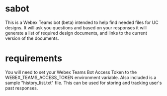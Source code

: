 # sabot
This is a Webex Teams bot (beta) intended to help find needed files for UC designs. It will ask you questions and based on your responses it will generate a list of required design documents, and links to the current version of the documents.

# requirements
You will need to set your Webex Teams Bot Access Token to the WEBEX_TEAMS_ACCESS_TOKEN environment variable. Also included is a sample "history_list.txt" file. This can be used for storing and tracking user's past responses.
